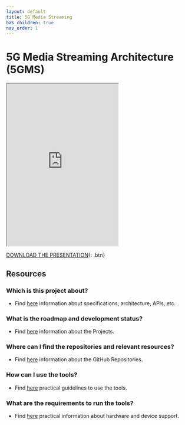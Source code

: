 ```yaml
---
layout: default
title: 5G Media Streaming
has_children: true
nav_order: 1
---
```


# 5G Media Streaming Architecture (5GMS)
<iframe width="60%" height="440" src="https://drive.google.com/file/d/105dQMUHnuKxIwn8K7z5rvuPLMU85FQUc/preview"></iframe>

[DOWNLOAD THE PRESENTATION](https://drive.google.com/file/d/105dQMUHnuKxIwn8K7z5rvuPLMU85FQUc/preview){: .btn}

## Resources

### Which is this project about?
* Find [here](./under-development.html) information about specifications, architecture, APIs, etc.

### What is the roadmap and development status?
* Find [here](./projects.html) information about the Projects.
 
### Where can I find the repositories and relevant resources?
* Find [here](./repositories.html) information about the GitHub Repositories.

### How can I use the tools?
* Find [here](./tutorials.html) practical guidelines to use the tools.

### What are the requirements to run the tools?
* Find [here](./requirements.html) practical information about hardware and device support. 
